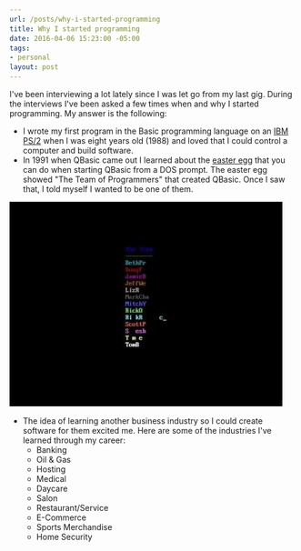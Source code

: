 ```yaml
---
url: /posts/why-i-started-programming
title: Why I started programming
date: 2016-04-06 15:23:00 -05:00
tags:
- personal
layout: post
---
```


I've been interviewing a lot lately since I was let go from my last gig.  During the interviews I've been asked a few times when and why I started programming.  My answer is the following:

- I wrote my first program in the Basic programming language on an [IBM PS/2](http://www.computinghistory.org.uk/det/5082/IBM-PS-2-Model-55SX/) when I was eight years old (1988) and loved that I could control a computer and build software.
- In 1991 when QBasic came out I learned about the [easter egg][1] that you can do when starting QBasic from a DOS prompt.  The easter egg showed "The Team of Programmers" that created QBasic.  Once I saw that, I told myself I wanted to be one of them.

![QBasic Team of Programmers Easter Egg](/img/qbasic_easter_egg.jpg)

- The idea of learning another business industry so I could create software for them excited me.  Here are some of the industries I've learned through my career:
  - Banking
  - Oil &amp; Gas
  - Hosting
  - Medical
  - Daycare
  - Salon
  - Restaurant/Service
  - E-Commerce
  - Sports Merchandise
  - Home Security

[1]: https://en.wikipedia.org/wiki/QBasic#Easter_egg
